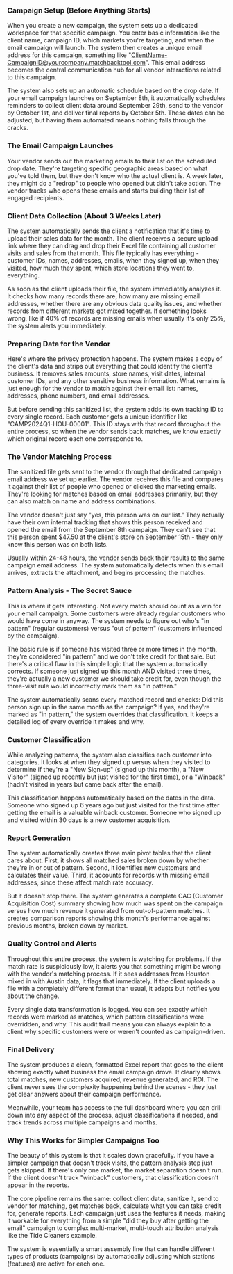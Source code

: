### **Campaign Setup (Before Anything Starts)**

When you create a new campaign, the system sets up a dedicated workspace for that specific campaign. You enter basic information like the client name, campaign ID, which markets you're targeting, and when the email campaign will launch. The system then creates a unique email address for this campaign, something like "ClientName-CampaignID@yourcompany.matchbacktool.com". This email address becomes the central communication hub for all vendor interactions related to this campaign.

The system also sets up an automatic schedule based on the drop date. If your email campaign launches on September 8th, it automatically schedules reminders to collect client data around September 29th, send to the vendor by October 1st, and deliver final reports by October 5th. These dates can be adjusted, but having them automated means nothing falls through the cracks.

### **The Email Campaign Launches**

Your vendor sends out the marketing emails to their list on the scheduled drop date. They're targeting specific geographic areas based on what you've told them, but they don't know who the actual client is. A week later, they might do a "redrop" to people who opened but didn't take action. The vendor tracks who opens these emails and starts building their list of engaged recipients.

### **Client Data Collection (About 3 Weeks Later)**

The system automatically sends the client a notification that it's time to upload their sales data for the month. The client receives a secure upload link where they can drag and drop their Excel file containing all customer visits and sales from that month. This file typically has everything - customer IDs, names, addresses, emails, when they signed up, when they visited, how much they spent, which store locations they went to, everything.

As soon as the client uploads their file, the system immediately analyzes it. It checks how many records there are, how many are missing email addresses, whether there are any obvious data quality issues, and whether records from different markets got mixed together. If something looks wrong, like if 40% of records are missing emails when usually it's only 25%, the system alerts you immediately.

### **Preparing Data for the Vendor**

Here's where the privacy protection happens. The system makes a copy of the client's data and strips out everything that could identify the client's business. It removes sales amounts, store names, visit dates, internal customer IDs, and any other sensitive business information. What remains is just enough for the vendor to match against their email list: names, addresses, phone numbers, and email addresses.

But before sending this sanitized list, the system adds its own tracking ID to every single record. Each customer gets a unique identifier like "CAMP2024Q1-HOU-00001". This ID stays with that record throughout the entire process, so when the vendor sends back matches, we know exactly which original record each one corresponds to.

### **The Vendor Matching Process**

The sanitized file gets sent to the vendor through that dedicated campaign email address we set up earlier. The vendor receives this file and compares it against their list of people who opened or clicked the marketing emails. They're looking for matches based on email addresses primarily, but they can also match on name and address combinations.

The vendor doesn't just say "yes, this person was on our list." They actually have their own internal tracking that shows this person received and opened the email from the September 8th campaign. They can't see that this person spent $47.50 at the client's store on September 15th - they only know this person was on both lists.

Usually within 24-48 hours, the vendor sends back their results to the same campaign email address. The system automatically detects when this email arrives, extracts the attachment, and begins processing the matches.

### **Pattern Analysis - The Secret Sauce**

This is where it gets interesting. Not every match should count as a win for your email campaign. Some customers were already regular customers who would have come in anyway. The system needs to figure out who's "in pattern" (regular customers) versus "out of pattern" (customers influenced by the campaign).

The basic rule is if someone has visited three or more times in the month, they're considered "in pattern" and we don't take credit for that sale. But there's a critical flaw in this simple logic that the system automatically corrects. If someone just signed up this month AND visited three times, they're actually a new customer we should take credit for, even though the three-visit rule would incorrectly mark them as "in pattern."

The system automatically scans every matched record and checks: Did this person sign up in the same month as the campaign? If yes, and they're marked as "in pattern," the system overrides that classification. It keeps a detailed log of every override it makes and why.

### **Customer Classification**

While analyzing patterns, the system also classifies each customer into categories. It looks at when they signed up versus when they visited to determine if they're a "New Sign-up" (signed up this month), a "New Visitor" (signed up recently but just visited for the first time), or a "Winback" (hadn't visited in years but came back after the email).

This classification happens automatically based on the dates in the data. Someone who signed up 6 years ago but just visited for the first time after getting the email is a valuable winback customer. Someone who signed up and visited within 30 days is a new customer acquisition.

### **Report Generation**

The system automatically creates three main pivot tables that the client cares about. First, it shows all matched sales broken down by whether they're in or out of pattern. Second, it identifies new customers and calculates their value. Third, it accounts for records with missing email addresses, since these affect match rate accuracy.

But it doesn't stop there. The system generates a complete CAC (Customer Acquisition Cost) summary showing how much was spent on the campaign versus how much revenue it generated from out-of-pattern matches. It creates comparison reports showing this month's performance against previous months, broken down by market.

### **Quality Control and Alerts**

Throughout this entire process, the system is watching for problems. If the match rate is suspiciously low, it alerts you that something might be wrong with the vendor's matching process. If it sees addresses from Houston mixed in with Austin data, it flags that immediately. If the client uploads a file with a completely different format than usual, it adapts but notifies you about the change.

Every single data transformation is logged. You can see exactly which records were marked as matches, which pattern classifications were overridden, and why. This audit trail means you can always explain to a client why specific customers were or weren't counted as campaign-driven.

### **Final Delivery**

The system produces a clean, formatted Excel report that goes to the client showing exactly what business the email campaign drove. It clearly shows total matches, new customers acquired, revenue generated, and ROI. The client never sees the complexity happening behind the scenes - they just get clear answers about their campaign performance.

Meanwhile, your team has access to the full dashboard where you can drill down into any aspect of the process, adjust classifications if needed, and track trends across multiple campaigns and months.

### **Why This Works for Simpler Campaigns Too**

The beauty of this system is that it scales down gracefully. If you have a simpler campaign that doesn't track visits, the pattern analysis step just gets skipped. If there's only one market, the market separation doesn't run. If the client doesn't track "winback" customers, that classification doesn't appear in the reports.

The core pipeline remains the same: collect client data, sanitize it, send to vendor for matching, get matches back, calculate what you can take credit for, generate reports. Each campaign just uses the features it needs, making it workable for everything from a simple "did they buy after getting the email" campaign to complex multi-market, multi-touch attribution analysis like the Tide Cleaners example.

The system is essentially a smart assembly line that can handle different types of products (campaigns) by automatically adjusting which stations (features) are active for each one.